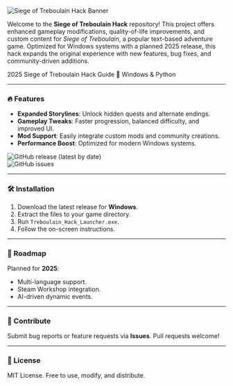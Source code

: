 ![Siege of Treboulain Hack Banner](https://i.postimg.cc/05LM1bYD/e0a4f47f-0736-4eee-9791-425172eba9ba.png)

Welcome to the **Siege of Treboulain Hack** repository! This project offers enhanced gameplay modifications, quality-of-life improvements, and custom content for *Siege of Treboulain*, a popular text-based adventure game. Optimized for Windows systems with a planned 2025 release, this hack expands the original experience with new features, bug fixes, and community-driven additions.

2025 Siege of Treboulain Hack Guide 🚀 Windows & Python  

---

### 🔥 Features
- **Expanded Storylines**: Unlock hidden quests and alternate endings.  
- **Gameplay Tweaks**: Faster progression, balanced difficulty, and improved UI.  
- **Mod Support**: Easily integrate custom mods and community creations.  
- **Performance Boost**: Optimized for modern Windows systems.  

![GitHub release (latest by date)](https://img.shields.io/github/v/release/Siege-of-Treboulain-Hack/main?label=Latest%20Release)  
![GitHub issues](https://img.shields.io/github/issues/Siege-of-Treboulain-Hack/main?label=Open%20Issues)  

---

### 🛠️ Installation  
1. Download the latest release for **Windows**.  
2. Extract the files to your game directory.  
3. Run `Treboulain_Hack_Launcher.exe`.  
4. Follow the on-screen instructions.  

---

### 📌 Roadmap  
Planned for **2025**:  
- Multi-language support.  
- Steam Workshop integration.  
- AI-driven dynamic events.  

---

### 🤝 Contribute  
Submit bug reports or feature requests via **Issues**. Pull requests welcome!  

---

### 📜 License  
MIT License. Free to use, modify, and distribute.
